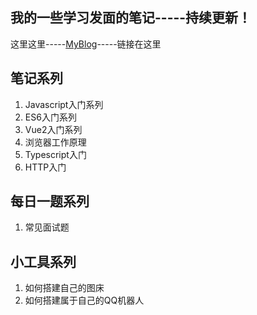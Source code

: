 ## 我的一些学习发面的笔记-----持续更新！

这里这里-----[MyBlog](https://nianchen.github.io/MylearnBlog/)-----链接在这里

## 笔记系列
1. Javascript入门系列
2. ES6入门系列
3. Vue2入门系列
4. 浏览器工作原理
5. Typescript入门
6. HTTP入门

## 每日一题系列

1. 常见面试题

## 小工具系列

1. 如何搭建自己的图床
1. 如何搭建属于自己的QQ机器人
